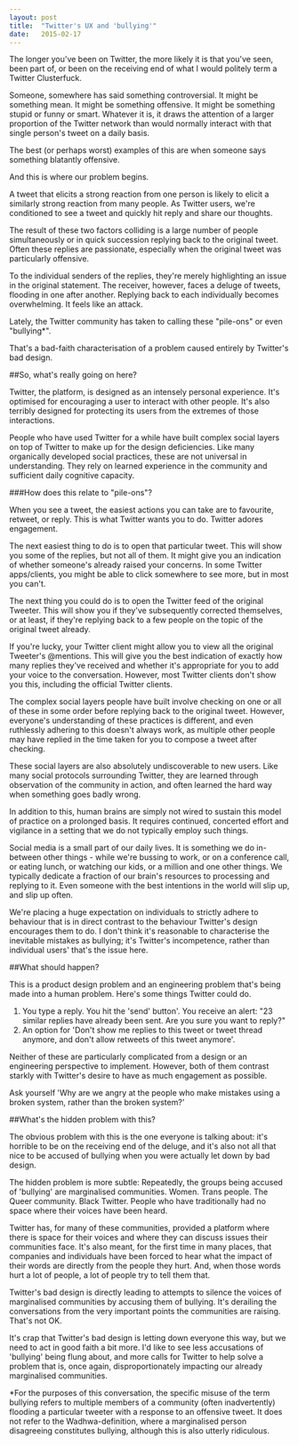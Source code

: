 ```yaml
---
layout: post
title:  "Twitter's UX and 'bullying'"
date:   2015-02-17
---
```


<p class="intro"><span class="dropcap">T</span>he longer you've been on Twitter, the more likely it is that you've seen, been part of, or been on the receiving end of what I would politely term a Twitter Clusterfuck.</p>

Someone, somewhere has said something controversial. It might be something mean. It might be something offensive. It might be something stupid or funny or smart. Whatever it is, it draws the attention of a larger proportion of the Twitter network than would normally interact with that single person's tweet on a daily basis. 

The best (or perhaps worst) examples of this are when someone says something blatantly offensive.

And this is where our problem begins.

A tweet that elicits a strong reaction from one person is likely to elicit a similarly strong reaction from many people. As Twitter users, we're conditioned to see a tweet and quickly hit reply and share our thoughts. 

The result of these two factors colliding is a large number of people simultaneously or in quick succession replying back to the original tweet. Often these replies are passionate, especially when the original tweet was particularly offensive.

To the individual senders of the replies, they're merely highlighting an issue in the original statement. The receiver, however, faces a deluge of tweets, flooding in one after another. Replying back to each individually becomes overwhelming. It feels like an attack.

Lately, the Twitter community has taken to calling these "pile-ons" or even "bullying*".

That's a bad-faith characterisation of a problem caused entirely by Twitter's bad design.

##So, what's really going on here?

Twitter, the platform, is designed as an intensely personal experience. It's optimised for encouraging a user to interact with other people. It's also terribly designed for protecting its users from the extremes of those interactions.

People who have used Twitter for a while have built complex social layers on top of Twitter to make up for the design deficiencies. Like many organically developed social practices, these are not universal in understanding. They rely on learned experience in the community and sufficient daily cognitive capacity.

###How does this relate to "pile-ons"?

When you see a tweet, the easiest actions you can take are to favourite, retweet, or reply. This is what Twitter wants you to do. Twitter adores engagement.

The next easiest thing to do is to open that particular tweet. This will show you some of the replies, but not all of them. It might give you an indication of whether someone's already raised your concerns. In some Twitter apps/clients, you might be able to click somewhere to see more, but in most you can't.

The next thing you could do is to open the Twitter feed of the original Tweeter. This will show you if they've subsequently corrected themselves, or at least, if they're replying back to a few people on the topic of the original tweet already.

If you're lucky, your Twitter client might allow you to view all the original Tweeter's @mentions. This will give you the best indication of exactly how many replies they've received and whether it's appropriate for you to add your voice to the conversation. However, most Twitter clients don't show you this, including the official Twitter clients.

The complex social layers people have built involve checking on one or all of these in some order before replying back to the original tweet. However, everyone's understanding of these practices is different, and even ruthlessly adhering to this doesn't always work, as multiple other people may have replied in the time taken for you to compose a tweet after checking.

These social layers are also absolutely undiscoverable to new users. Like many social protocols surrounding Twitter, they are learned through observation of the community in action, and often learned the hard way when something goes badly wrong.

In addition to this, human brains are simply not wired to sustain this model of practice on a prolonged basis. It requires continued, concerted effort and vigilance in a setting that we do not typically employ such things.

Social media is a small part of our daily lives. It is something we do in-between other things - while we're bussing to work, or on a conference call, or eating lunch, or watching our kids, or a million and one other things. We typically dedicate a fraction of our brain's resources to processing and replying to it. Even someone with the best intentions in the world will slip up, and slip up often.

We're placing a huge expectation on individuals to strictly adhere to behaviour that is in direct contrast to the behaviour Twitter's design encourages them to do. I don't think it's reasonable to characterise the inevitable mistakes as bullying; it's Twitter's incompetence, rather than individual users' that's the issue here.

##What should happen?

This is a product design problem and an engineering problem that's being made into a human problem. Here's some things Twitter could do.

1. You type a reply. You hit the 'send' button'. You receive an alert: "23 similar replies have already been sent. Are you sure you want to reply?"
2. An option for 'Don't show me replies to this tweet or tweet thread anymore, and don't allow retweets of this tweet anymore'.

Neither of these are particularly complicated from a design or an engineering perspective to implement. However, both of them contrast starkly with Twitter's desire to have as much engagement as possible.

Ask yourself 'Why are we angry at the people who make mistakes using a broken system, rather than the broken system?'

##What's the hidden problem with this?

The obvious problem with this is the one everyone is talking about: it's horrible to be on the receiving end of the deluge, and it's also not all that nice to be accused of bullying when you were actually let down by bad design.

The hidden problem is more subtle: Repeatedly, the groups being accused of 'bullying' are marginalised communities. Women. Trans people. The Queer community. Black Twitter. People who have traditionally had no space where their voices have been heard. 

Twitter has, for many of these communities, provided a platform where there is space for their voices and where they can discuss issues their communities face. It's also meant, for the first time in many places, that companies and individuals have been forced to hear what the impact of their words are directly from the people they hurt. And, when those words hurt a lot of people, a lot of people try to tell them that.

Twitter's bad design is directly leading to attempts to silence the voices of marginalised communities by accusing them of bullying. It's derailing the conversations from the very important points the communities are raising. That's not OK.

It's crap that Twitter's bad design is letting down everyone this way, but we need to act in good faith a bit more. I'd like to see less accusations of 'bullying' being flung about, and more calls for Twitter to help solve a problem that is, once again, disproportionately impacting our already marginalised communities.


\*For the purposes of this conversation, the specific misuse of the term bullying refers to multiple members of a community (often inadvertently) flooding a particular tweeter with a response to an offensive tweet. It does not refer to the Wadhwa-definition, where a marginalised person disagreeing constitutes bullying, although this is also utterly ridiculous.